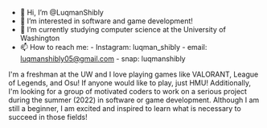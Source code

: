 - 👋 Hi, I’m @LuqmanShibly
- 👀 I’m interested in software and game development!
- 🌱 I’m currently studying computer science at the University of Washington
- 📫 How to reach me: 
      - Instagram: luqman_shibly
      - email: luqmanshibly05@gmail.com
      - snap: luqmanshibly

I'm a freshman at the UW and I love playing games like VALORANT, League of Legends, and Osu! If anyone would like to play, just HMU! 
Additionally, I'm looking for a group of motivated coders to work on a serious project during the summer (2022) in software or game development. 
Although I am still a beginner, I am excited and inspired to learn what is necessary to succeed in those fields!
